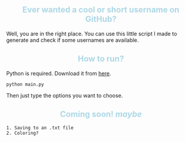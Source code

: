 ## <div style='color: lightblue' align=center>Ever wanted a cool or short username on GitHub?</div>

Well, you are in the right place. You can use this little script I made to generate and check if some usernames are available.


## <div style='color: lightblue' align=center>How to run?</div>

Python is required. Download it from [here](https://python.org).
```
python main.py
```
Then just type the options you want to choose.

## <div style='color: lightblue' align=center>Coming soon! *maybe*</div>
```
1. Saving to an .txt file
2. Coloring?
```